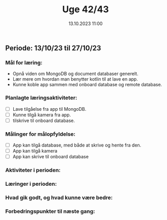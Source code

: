 ﻿---
title: Uge 42/43
date: 13.10.2023 11:00
categories: [Projekt]
tags: [læringsplan]
---
## Periode: 13/10/23 til 27/10/23

### Mål for læring:
- Opnå viden om MongoDB og document databaser generelt.
- Lær mere om hvordan man benytter kotlin til at lave en app.
- Kunne koble app sammen med onboard database og remote database.

### Planlagte læringsaktiviteter:
- [ ] Lave tilgåelse fra app til MongoDB.
- [ ] Kunne tilgå kamera fra app.
- [ ] tilskrive til onboard database.

### Målinger for målopfyldelse:
- [ ] App kan tilgå database, med både at skrive og hente fra den.
- [ ] App kan tilgå kamera
- [ ] App kan skrive til onboard database

### Aktiviteter i perioden:


### Læringer i perioden:


### Hvad gik godt, og hvad kunne være bedre:


### Forbedringspunkter til næste gang:

